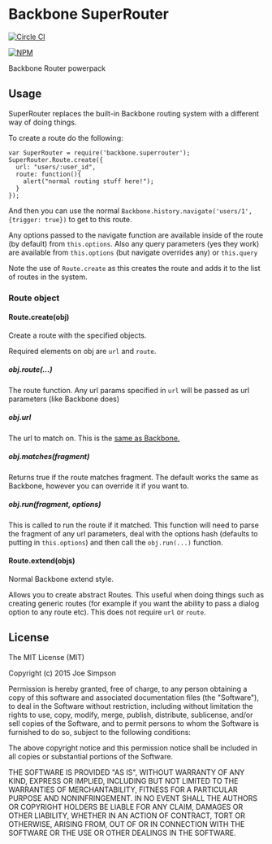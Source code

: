 # Backbone SuperRouter

[![Circle CI](https://circleci.com/gh/kennydude/backbone-superrouter.svg?style=svg)](https://circleci.com/gh/kennydude/backbone-superrouter)

[![NPM](https://nodei.co/npm/backbone.superrouter.png)](https://npmjs.org/package/backbone.superrouter)

Backbone Router powerpack

## Usage

SuperRouter replaces the built-in Backbone routing system with a different
way of doing things.

To create a route do the following:

    var SuperRouter = require('backbone.superrouter');
    SuperRouter.Route.create({
      url: "users/:user_id",
      route: function(){
        alert("normal routing stuff here!");
      }
    });

And then you can use the normal `Backbone.history.navigate('users/1', {trigger: true})`
to get to this route.

Any options passed to the navigate function are available inside of the route
(by default) from `this.options`. Also any query parameters (yes they work)
are available from `this.options` (but navigate overrides any) or `this.query`

Note the use of `Route.create` as this creates the route and adds it to the
list of routes in the system.

### Route object

#### Route.create(obj)

Create a route with the specified objects.

Required elements on obj are `url` and `route`.

##### obj.route(...)

The route function. Any url params specified in `url` will be passed as
url parameters (like Backbone does)

##### obj.url

The url to match on. This is the [same as Backbone.](http://backbonejs.org/#Router-routes)

##### obj.matches(fragment)

Returns true if the route matches fragment. The default works the same as
Backbone, however you can override it if you want to.

##### obj.run(fragment, options)

This is called to run the route if it matched. This function will need to
parse the fragment of any url parameters, deal with the options hash (defaults
to putting in `this.options`) and then call the `obj.run(...)` function.

#### Route.extend(objs)

Normal Backbone extend style.

Allows you to create abstract Routes. This useful when doing things such as
creating generic routes (for example if you want the ability to pass a dialog
option to any route etc). This does not require `url` or `route`.

## License

The MIT License (MIT)

Copyright (c) 2015 Joe Simpson

Permission is hereby granted, free of charge, to any person obtaining a copy
of this software and associated documentation files (the "Software"), to deal
in the Software without restriction, including without limitation the rights
to use, copy, modify, merge, publish, distribute, sublicense, and/or sell
copies of the Software, and to permit persons to whom the Software is
furnished to do so, subject to the following conditions:

The above copyright notice and this permission notice shall be included in all
copies or substantial portions of the Software.

THE SOFTWARE IS PROVIDED "AS IS", WITHOUT WARRANTY OF ANY KIND, EXPRESS OR
IMPLIED, INCLUDING BUT NOT LIMITED TO THE WARRANTIES OF MERCHANTABILITY,
FITNESS FOR A PARTICULAR PURPOSE AND NONINFRINGEMENT. IN NO EVENT SHALL THE
AUTHORS OR COPYRIGHT HOLDERS BE LIABLE FOR ANY CLAIM, DAMAGES OR OTHER
LIABILITY, WHETHER IN AN ACTION OF CONTRACT, TORT OR OTHERWISE, ARISING FROM,
OUT OF OR IN CONNECTION WITH THE SOFTWARE OR THE USE OR OTHER DEALINGS IN THE
SOFTWARE.
